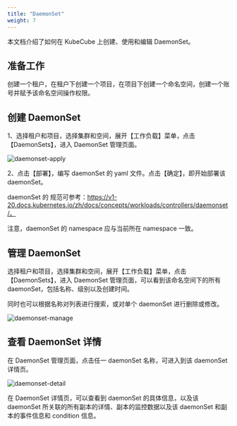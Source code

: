 ```yaml
---
title: "DaemonSet"
weight: 7
---
```


本文档介绍了如何在 KubeCube 上创建、使用和编辑 DaemonSet。

## 准备工作

创建一个租户，在租户下创建一个项目，在项目下创建一个命名空间，创建一个账号并赋予该命名空间操作权限。

## 创建 DaemonSet

1、选择租户和项目，选择集群和空间，展开【工作负载】菜单，点击 【DaemonSets】，进入 DaemonSet 管理页面。

![daemonset-apply](/imgs/user-guide/ns-scoped-res/workload/DaemonSet/daemonset-apply.png)

2、点击【部署】，编写 daemonSet 的 yaml 文件。点击【确定】，即开始部署该 daemonSet。

daemonSet 的 规范可参考：https://v1-20.docs.kubernetes.io/zh/docs/concepts/workloads/controllers/daemonset/。	

注意，daemonSet 的 namespace 应与当前所在 namespace 一致。

## 管理 DaemonSet

选择租户和项目，选择集群和空间，展开【工作负载】菜单，点击【DaemonSets】，进入 DaemonSet 管理页面，可以看到该命名空间下的所有 daemonSet，包括名称、级别以及创建时间。

同时也可以根据名称对列表进行搜索，或对单个 daemonSet 进行删除或修改。

![daemonset-manage](/imgs/user-guide/ns-scoped-res/workload/DaemonSet/daemonset-manage.png)

## 查看 DaemonSet 详情

在 DaemonSet 管理页面，点击任一 daemonSet 名称，可进入到该 daemonSet 详情页。

![daemonset-detail](/imgs/user-guide/ns-scoped-res/workload/DaemonSet/daemonset-detail.png)

在 DaemonSet 详情页，可以查看到 daemonSet 的具体信息，以及该 daemonSet 所关联的所有副本的详情、副本的监控数据以及该 daemonSet 和副本的事件信息和 condition 信息。